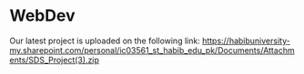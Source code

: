 # WebDev
Our latest project is uploaded on the following link:
https://habibuniversity-my.sharepoint.com/personal/ic03561_st_habib_edu_pk/Documents/Attachments/SDS_Project(3).zip
